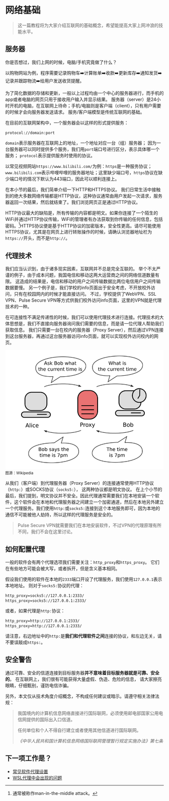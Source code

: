 # 网络基础

> 这一篇教程将为大家介绍互联网的基础概念，希望能提高大家上网冲浪的技能水平。

## 服务器

你是否想过，我们上网的时候，电脑/手机究竟做了什么？

以购物网站为例，程序需要记录购物车:arrow_right:计算账单:arrow_right:收款:arrow_right:更新库存:arrow_right:通知发货:arrow_right:记录并跟踪物流:arrow_right:给用户发送收货提醒。

为了简化数据的存储和更新，一般以上过程均由一个中心的服务器进行，而手机的app或者电脑的网页只用于接收用户输入并显示结果。
服务器（server）是24小时开机的电脑，在互联网上待命；手机/电脑则是客户端（client），只有用户需要的时候才会向服务器发送请求。
服务/客户端模型是传统互联网的基础。

在目前的互联网架构中，一个服务器会以这样的形式提供服务：

```
protocol://domain:port
```

`domain`表示服务器在互联网上的地址，一个地址对应一台（组）服务器；
因为一台服务器可以同时提供多个服务，我们用`port`端口号进行区分，表示具体哪一个服务；
`protocol`表示提供服务时使用的协议。

以常见视频网站`https://www.bilibili.com/`为例：`https`是一种服务协议；`www.bilibili.com`表示哔哩哔哩的服务器地址；这里缺少端口号，`https`协议在缺少端口号的情况下默认为443端口，因此可以顺利连接上。

在本小节的最后，我们简单介绍一下HTTP和HTTPS协议。
我们日常生活中接触到的绝大多数网络传输都是HTTP协议，这种协议通常由用户发起一次请求，服务器返回一次结果，然后就结束了。我们浏览网页正是通过HTTP协议。

HTTP协议最大的缺陷是，所有传输的内容都是明文。如果你连接了一个陌生的WiFi并通过HTTP协议传输，WiFi的管理者有办法获取到你传输的任何信息，包括密码。[^1]HTTPS协议便是基于HTTP协议的加密版本，安全性更高。请尽可能使用HTTPS协议，尤其是在网页上进行转账操作的时候，请确认浏览器地址栏为`https://`开头，而不是`http://`。

## 代理技术

我们应当认识到，由于诸多现实因素，互联网并不总是完全互联的。
举个不太严谨的例子，由于成本问题，我国电信和移动这两大运营商之间的网络信道数量有限。
这造成的结果是，电信和移动的用户之间传输数据比两位电信用户之间传输数据要慢。
另一个例子是，我们学校的info页面出于安全考虑，不开放校外访问，只有在校园网内的时候才能直接访问。
不过，学校提供了WebVPN、SSL VPN、Pulse Secure VPN等方式供我们校外访问info页面，这里的VPN就是代理技术的一种。

在可连接性不满足传递性的时候，我们可以使用代理技术进行连接。代理技术的大体思想是，我们不直接向服务器询问我们需要的信息，而是请一位代理人帮助我们获取信息。
我们只需要一台在校内的服务器（Proxy Server），然后通过VPN连接到这台服务器，再通过这台服务器访问info页面，就可以实现校外访问校内的网页。

![proxy](./images/Proxy_concept_en.svg)
<br><small>图源：Wikipedia</small>

从我们（客户端）到代理服务器（Proxy Server）的连接通常使用HTTP协议（`http:`）或SOCKS协议（`socks5:`），
这两种协议都是明文协议。
在上个小节的最后，我们提到，明文协议并不安全。因此代理通常需要我们在本地安装一个软件，这个软件会在本地和代理服务器之间建立一个加密通道，然后在本地另外建立一个代理服务。我们使用`http:`或`socks5:`连接到这个本地服务即可，因为本地的通信不可能被他人劫持，所以这样的代理服务是安全的。

> Pulse Secure VPN就需要我们在本地安装软件，不过VPN的代理原理有所不同，我们不会在这里讨论。

## 如何配置代理

一般的软件会有两个代理选项我们需要关注：`http_proxy`和`https_proxy`。
它们在有些地方可能会被大写，或者拆开，但是含义基本相同。

假设我们使用的软件在本地的`2333`端口开设了代理服务，我们使用`127.0.0.1`表示本地地址。
则对于`socks5:`协议的代理：

```
http_proxy=socks5://127.0.0.1:2333/
https_proxy=socks5://127.0.0.1:2333/
```

或者，如果代理是`http:`协议：

```
http_proxy=http://127.0.0.1:2333/
https_proxy=http://127.0.0.1:2333/
```

请注意，右边地址中的`http:`是**我们和代理软件之间**连接的协议，和左边无关，请不要误敲成`https:`。

## 安全警告

通过可靠、安全的信道连接到目标服务器**并不意味着目标服务器就是可靠、安全的**。
在互联网上，我们很有可能获得大量虚假、伪造、危险的信息，
请大家擦亮眼睛，仔细甄别，谨防电信诈骗。

另外，本文仅从技术角度介绍概念，不构成任何建议或暗示。请遵守相关法律法规：

<blockquote>
我国境内的计算机信息网络直接进行国际联网，必须使用邮电部国家公用电信网提供的国际出入口信道。

任何单位和个人不得自行建立或者使用其他信道进行国际联网。

<cite>《中华人民共和国计算机信息网络国际联网管理暂行规定实施办法》第七条</cite>
</blockquote>

## 下一项工作是？

* [常见软件代理设置](./common.md)
* [WSL代理中会出现的问题](./wsl.md)

[^1]: 通常被称作man-in-the-middle attack。
